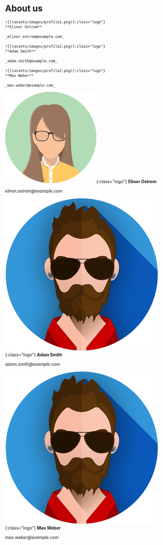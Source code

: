 # About us

```
![](assets/images/profile1.png){:class="logo"}
**Elinor Ostrom**

_elinor.ostrom@example.com_

![](assets/images/profile2.png){:class="logo"}
**Adam Smith**

_adam.smith@example.com_

![](assets/images/profile2.png){:class="logo"}
**Max Weber**

_max.weber@example.com_
```

![](assets/images/profile1.png){:class="logo"}
**Elinor Ostrom**

_elinor.ostrom@example.com_

![](assets/images/profile2.png){:class="logo"}
**Adam Smith**

_adam.smith@example.com_

![](assets/images/profile2.png){:class="logo"}
**Max Weber**

_max.weber@example.com_
